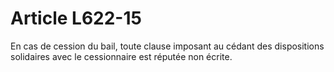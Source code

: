 # Article L622-15

En cas de cession du bail, toute clause imposant au cédant des dispositions solidaires avec le cessionnaire est réputée non écrite.